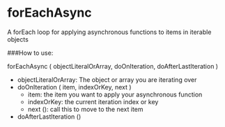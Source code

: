 # forEachAsync
A forEach loop for applying asynchronous functions to items in iterable objects

###How to use:

forEachAsync ( objectLiteralOrArray, doOnIteration, doAfterLastIteration )
- objectLiteralOrArray: The object or array you are iterating over
- doOnIteration ( item, indexOrKey, next )
  - item: the item you want to apply your asynchronous function
  - indexOrKey: the current iteration index or key
  - next (): call this to move to the next item
- doAfterLastIteration ()
